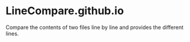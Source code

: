 # LineCompare.github.io

Compare the contents of two files line by line and provides the different lines.
